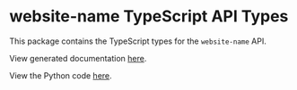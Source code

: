 # website-name TypeScript API Types

This package contains the TypeScript types for the ``website-name`` API.

View generated documentation [here](https://typedapis.github.io/website-name/index.html).

View the Python code [here](https://github.com/TypedAPIs/website-name/tree/main/python).
